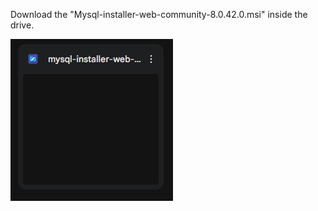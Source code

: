  Download the "Mysql-installer-web-community-8.0.42.0.msi" inside the drive.
 
 ![image alt](https://github.com/NokoAR/Facility-Reservation-System/blob/569b12874e127fcedc17d50206c26225e7460665/Images%20Tutorial/Mysql%20DL.PNG)
